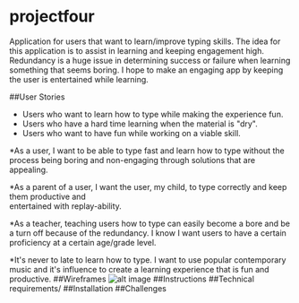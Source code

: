 # projectfour

Application for users that want to learn/improve typing skills. The idea for this
application is to assist in learning and keeping engagement high. Redundancy is a huge
issue in determining success or failure when learning something that seems boring. I hope to make an engaging app by keeping
the user is entertained while learning.

##User Stories 
* Users who want to learn how to type while making the experience fun.
* Users who have a hard time learning when the material is "dry".
* Users who want to have fun while working on a viable skill.

*As a user, I want to be able to type fast and learn how to type without the process being 
boring and non-engaging through solutions that are appealing. 

*As a parent of a user, I want the user, my child, to type correctly and keep them productive and  
entertained with replay-ability.

*As a teacher, teaching users how to type can easily become a bore and be a turn off because of the 
redundancy. I know I want users to have a certain proficiency at a certain age/grade 
level.

*It's never to late to learn how to type. I want to use popular contemporary music and 
it's influence to create a learning experience that is fun and productive. 
##Wireframes
![alt image](http://i.imgur.com/YVi617i.jpg)
##Instructions
##Technical requirements/
##Installation
##Challenges
